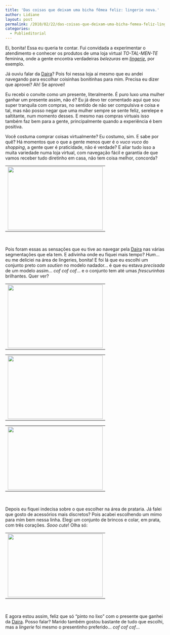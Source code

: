 ```yaml
---
title: 'Das coisas que deixam uma bicha fêmea feliz: lingerie nova.'
author: Lidiane
layout: post
permalink: /2010/02/22/das-coisas-que-deixam-uma-bicha-femea-feliz-lingerie-nova/
categories:
  - Publieditorial
---
```

Ei, bonita! Essa eu queria te contar. Fui convidada a experimentar o atendimento e conhecer os produtos de uma loja virtual _TO-TAL-MEN-TE_ feminina, onde a gente encontra verdadeiras _belezuras_ em _<a href="http://www.daira.com.br/" target="_blank" rel="noopener noreferrer">lingerie</a>_, por exemplo.

Já ouviu falar da <a href="http://www.daira.com.br/" target="_blank" rel="noopener noreferrer">Daira</a>? Pois foi nessa loja aí mesmo que eu andei navegando para escolhar coisinhas bonitinhas para mim. Precisa eu dizer que aprovei? Ah! Se aprovei!

<!--more-->

Eu recebi o convite como um presente, literalmente. É puro luxo uma mulher ganhar um presente assim, não é? Eu já devo ter comentado aqui que sou super tranquila com compras, no sentido de não ser compulsiva e coisa e tal, mas não posso negar que uma mulher sempre se sente feliz, serelepe e saltitante, num momento desses. E mesmo nas compras virtuais isso também faz bem para a gente, principalmente quando a experiência é bem positiva.

Você costuma comprar coisas virtualmente? Eu costumo, sim. E sabe por quê? Há momentos que o que a gente menos quer é o _vuco vuco_ do _shopping_, a gente quer é praticidade, não é verdade? E aliar tudo isso a muita variedade numa loja virtual, com navegação fácil e garantia de que vamos receber tudo diretinho em casa, não tem coisa melhor, concorda?

<table align="center">
  <tr>
    <td>
      <a href="https://www.trololodemulher.com.br/2010/02/Daira.jpg"><img class="aligncenter size-medium wp-image-4289" title="Daira" src="https://www.trololodemulher.com.br/2010/02/Daira-300x200.jpg" alt="" width="300" height="200" /></a>
    </td>
  </tr>
</table>

 

Pois foram essas as sensações que eu tive ao navegar pela <a href="http://www.daira.com.br/" target="_blank" rel="noopener noreferrer">Daira</a> nas várias segmentações que ela tem. E adivinha onde eu fiquei mais tempo? _Hum_… eu me deliciei na área de lingeries, bonita! E foi lá que eu escolhi um conjunto preto com _soutien_ no modelo nadador… é que eu estava _precisada_ de um modelo assim… _cof cof cof_… e o conjunto tem até umas _frescurinhas_ brilhantes. Quer ver?

<table align="center">
  <tr>
    <td>
      <a href="https://www.trololodemulher.com.br/2010/02/soutien.jpg"><img class="aligncenter size-medium wp-image-4291" title="soutien" src="https://www.trololodemulher.com.br/2010/02/soutien-300x200.jpg" alt="" width="300" height="200" /></a>
    </td>
  </tr>
</table>

<table align="center">
  <tr>
    <td>
      <a href="https://www.trololodemulher.com.br/2010/02/soutien-nadador.jpg"><img class="aligncenter size-medium wp-image-4292" title="soutien nadador" src="https://www.trololodemulher.com.br/2010/02/soutien-nadador-300x200.jpg" alt="" width="300" height="200" /></a>
    </td>
  </tr>
</table>

<table align="center">
  <tr>
    <td>
      <img class="aligncenter size-medium wp-image-4290" title="calcinha" src="https://www.trololodemulher.com.br/2010/02/calcinha-300x200.jpg" alt="" width="300" height="200" /><a href="https://www.trololodemulher.com.br/2010/02/soutien-nadador.jpg"></a>
    </td>
  </tr>
</table>

 

Depois eu fiquei indecisa sobre o que escolher na área de prataria. Já falei que gosto de acessórios mais discretos? Pois acabei escolhendo um mimo para mim bem nessa linha. Elegi um conjunto de brincos e colar, em prata, com três corações. _Sooo cute_! Olha só:

<table align="center">
  <tr>
    <td>
      <a href="https://www.trololodemulher.com.br/2010/02/conjunto-coracao-prata.jpg"><img class="aligncenter size-medium wp-image-4293" title="conjunto coração prata" src="https://www.trololodemulher.com.br/2010/02/conjunto-coracao-prata-300x200.jpg" alt="" width="300" height="200" /></a>
    </td>
  </tr>
</table>

 

E agora estou assim, feliz que só “pinto no lixo” com o presente que ganhei da <a href="http://www.daira.com.br/" target="_blank" rel="noopener noreferrer">Daira</a>. Posso falar? Marido também gostou bastante de tudo que escolhi, mas a _lingerie_ foi mesmo o presentinho preferido… _cof cof cof_…